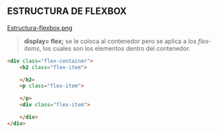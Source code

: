 ## ESTRUCTURA DE FLEXBOX
 
[Estructura-flexbox.png](https://postimg.cc/8FpbJGJC)

>**display= flex;** se le coloca al contenedor pero se aplica a los *flex-items*, los cuales son los elementos dentro del contenedor.
```html
<div class="flex-container">
    <h2 class="flex-item">

    </h2>
    <p class="flex-item">

    </p>
    <div class="flex-item">

    </div>
</div>
```
